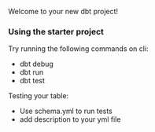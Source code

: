 Welcome to your new dbt project!

### Using the starter project

Try running the following commands on cli:
- dbt debug
- dbt run
- dbt test

Testing your table:
- Use schema.yml to run tests
- add description to your yml file 
